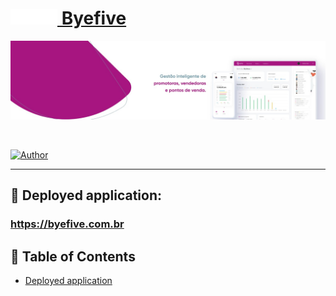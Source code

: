 # [<img src=".github/images/logoByefive.png" width="75" height="25" /> Byefive](https://yuca.vercel.app/)

<p align="center">
   <img src=".github/images/bannerByefive.jpeg" />
</p>

<br />

<!-- <p align="center">
   <img src=".github/images/desktop-home.png" width="575" style="margin-right: 10px; margin-bottom: 5rem"/>
   <img src=".github/images/mobile-home.png" width="200" />
</p> -->

[![Author](https://img.shields.io/badge/author-GabrielVarela-13C081?style=flat-square)](https://github.com/gabrielvrl)

---

## :rocket: Deployed application:

### https://byefive.com.br

## :pushpin: Table of Contents

-   [Deployed application](#rocket-deployed-application)
